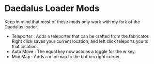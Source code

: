 # Daedalus Loader Mods
Keep in mind that most of these mods only work with my fork of the Daedalus loader.
* Teleporter : Adds a teleporter that can be crafted from the fabricator.  Right click saves your current location, and left click teleports you to that location.
* Auto Move : The equal key now acts as a toggle for the w key.
* Mini Map : Adds a mini map to the bottom right corner.
